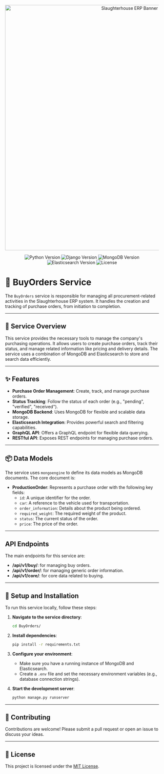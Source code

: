 <!-- Banner Image -->
<p align="center">
  <img src="https://i.imgur.com/8SgR2aW.png" alt="Slaughterhouse ERP Banner" width="800"/>
</p>

<p align="center">
  <img src="https://img.shields.io/badge/python-3.9-blue.svg" alt="Python Version">
  <img src="https://img.shields.io/badge/django-3.2-blue.svg" alt="Django Version">
  <img src="https://img.shields.io/badge/mongodb-4.4-brightgreen.svg" alt="MongoDB Version">
  <img src="https://img.shields.io/badge/elasticsearch-7.x-005571.svg" alt="Elasticsearch Version">
  <img src="https://img.shields.io/badge/license-MIT-blue.svg" alt="License">
</p>

# 🛒 BuyOrders Service

The `BuyOrders` service is responsible for managing all procurement-related activities in the Slaughterhouse ERP system. It handles the creation and tracking of purchase orders, from initiation to completion.

---

## 📖 Service Overview

This service provides the necessary tools to manage the company's purchasing operations. It allows users to create purchase orders, track their status, and manage related information like pricing and delivery details. The service uses a combination of MongoDB and Elasticsearch to store and search data efficiently.

---

## ✨ Features

- **Purchase Order Management**: Create, track, and manage purchase orders.
- **Status Tracking**: Follow the status of each order (e.g., "pending", "verified", "received").
- **MongoDB Backend**: Uses MongoDB for flexible and scalable data storage.
- **Elasticsearch Integration**: Provides powerful search and filtering capabilities.
- **GraphQL API**: Offers a GraphQL endpoint for flexible data querying.
- **RESTful API**: Exposes REST endpoints for managing purchase orders.

---

## 📦 Data Models

The service uses `mongoengine` to define its data models as MongoDB documents. The core document is:

- **ProductionOrder**: Represents a purchase order with the following key fields:
    - `id`: A unique identifier for the order.
    - `car`: A reference to the vehicle used for transportation.
    - `order_information`: Details about the product being ordered.
    - `required_weight`: The required weight of the product.
    - `status`: The current status of the order.
    - `price`: The price of the order.

---

## API Endpoints
The main endpoints for this service are:
- **/api/v1/buy/**: for managing buy orders.
- **/api/v1/order/**: for managing generic order information.
- **/api/v1/core/**: for core data related to buying.

---

## 🚀 Setup and Installation

To run this service locally, follow these steps:

1.  **Navigate to the service directory**:
    ```bash
    cd BuyOrders/
    ```

2.  **Install dependencies**:
    ```bash
    pip install -r requirements.txt
    ```

3.  **Configure your environment**:
    - Make sure you have a running instance of MongoDB and Elasticsearch.
    - Create a `.env` file and set the necessary environment variables (e.g., database connection strings).

4.  **Start the development server**:
    ```bash
    python manage.py runserver
    ```

---

## 🤝 Contributing

Contributions are welcome! Please submit a pull request or open an issue to discuss your ideas.

---

## 🪪 License

This project is licensed under the [MIT License](LICENSE).
